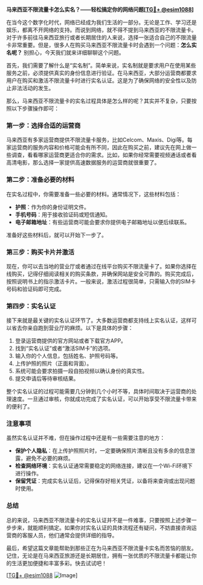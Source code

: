 **马来西亚不限流量卡怎么实名？——轻松搞定你的网络问题[[TG💪+ @esim1088](https://t.me/s/esim1088)]**

在当今这个数字化时代，网络已经成为我们生活的一部分。无论是工作、学习还是娱乐，都离不开网络的支持。而说到网络，就不得不提到马来西亚的不限流量卡。对于许多前往马来西亚旅行或者长期居住的人来说，选择一张适合自己的不限流量卡非常重要。但是，很多人在购买马来西亚不限流量卡时会遇到一个问题：**怎么实名呢？** 别担心，今天我们就来详细聊聊这个问题。

首先，我们需要了解什么是“实名制”。简单来说，实名制就是要求用户在使用某些服务之前，必须提供真实的身份信息进行验证。在马来西亚，大部分运营商都要求用户在购买和激活不限流量卡时进行实名认证。这是为了确保网络的安全性以及防止非法活动的发生。

那么，马来西亚不限流量卡的实名过程具体是怎么样的呢？其实并不复杂，只要按照以下步骤操作即可：

### 第一步：选择合适的运营商

马来西亚有多家运营商提供不限流量卡服务，比如Celcom、Maxis、Digi等。每家运营商的服务内容和价格可能会有所不同，因此在购买之前，建议先在网上做一些调查，看看哪家运营商更适合你的需求。比如，如果你经常需要视频通话或者看高清电影，那么选择一家提供高速数据服务的运营商就很重要了。

### 第二步：准备必要的材料

在实名过程中，你需要准备一些必要的材料。通常情况下，这些材料包括：

- **护照**：作为你的身份证明文件。
- **手机号码**：用于接收验证码或短信通知。
- **电子邮箱地址**：有些运营商可能会要求你提供电子邮箱地址以便后续联系。

准备好这些材料后，就可以开始下一步了。

### 第三步：购买卡片并激活

现在，你可以去当地的营业厅或者通过在线平台购买不限流量卡了。如果你选择在线购买，记得仔细阅读相关的购买条款，并确保网站是安全可靠的。购买完成后，按照说明书上的指示激活卡片。一般来说，激活过程很简单，只需输入你的SIM卡号码和验证码即可完成。

### 第四步：实名认证

接下来就是最关键的实名认证环节了。大多数运营商都支持线上实名认证，这样可以省去你亲自跑到营业厅的麻烦。以下是具体的步骤：

1. 登录运营商提供的官方网站或者下载官方APP。
2. 找到“实名认证”或者“激活SIM卡”的选项。
3. 输入你的个人信息，包括姓名、护照号码等。
4. 上传护照的照片（正面和背面）。
5. 系统可能会要求拍摄一段自拍视频以确认身份的真实性。
6. 提交申请后等待审核结果。

整个实名认证的过程可能需要几分钟到几个小时不等，具体时间取决于运营商的处理速度。一旦通过审核，你就成功完成了实名认证，可以开始享受不限流量卡带来的便利了。

### 注意事项

虽然实名认证并不难，但在操作过程中还是有一些需要注意的地方：

- **保护个人隐私**：在上传护照照片时，一定要确保照片清晰且没有多余的信息泄露，避免不必要的麻烦。
- **检查网络环境**：实名认证通常需要稳定的网络连接，建议在一个Wi-Fi环境下进行操作。
- **保留凭证**：完成实名认证后，记得保存好相关凭证，以备将来查询或出现问题时使用。

### 总结

总的来说，马来西亚不限流量卡的实名认证并不是一件难事，只要按照上述步骤一步步来，就能顺利搞定。如果你对实名认证的具体流程还有疑问，不妨直接咨询运营商的客服人员，他们通常会提供详细的指导。

最后，希望这篇文章能帮助到那些正在为马来西亚不限流量卡实名而苦恼的朋友。记住，无论是在马来西亚旅游还是长期居住，拥有一张优质的不限流量卡都能让你的生活更加便捷和丰富多彩。快去试试吧！

[[TG💪+ @esim1088](https://t.me/s/esim1088) ![Image](https://i.postimg.cc/4NQfJmqS/Snipaste-2025-05-13-00-14-12.png)]